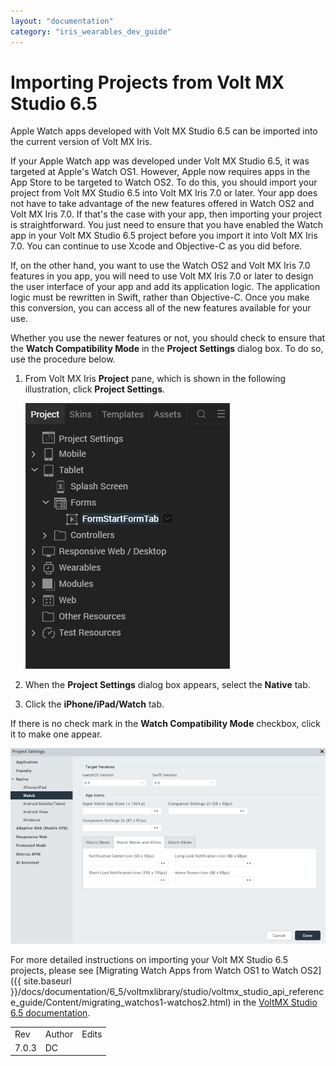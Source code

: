 ```yaml
---
layout: "documentation"
category: "iris_wearables_dev_guide"
---
```

                           


Importing Projects from Volt MX Studio 6.5
=======================================

Apple Watch apps developed with Volt MX Studio 6.5 can be imported into the current version of Volt MX Iris.

If your Apple Watch app was developed under Volt MX Studio 6.5, it was targeted at Apple's Watch OS1. However, Apple now requires apps in the App Store to be targeted to Watch OS2. To do this, you should import your project from Volt MX Studio 6.5 into Volt MX Iris 7.0 or later. Your app does not have to take advantage of the new features offered in Watch OS2 and Volt MX Iris 7.0. If that's the case with your app, then importing your project is straightforward. You just need to ensure that you have enabled the Watch app in your Volt MX Studio 6.5 project before you import it into Volt MX Iris 7.0. You can continue to use Xcode and Objective-C as you did before.

If, on the other hand, you want to use the Watch OS2 and Volt MX Iris 7.0 features in you app, you will need to use Volt MX Iris 7.0 or later to design the user interface of your app and add its application logic. The application logic must be rewritten in Swift, rather than Objective-C. Once you make this conversion, you can access all of the new features available for your use.

Whether you use the newer features or not, you should check to ensure that the **Watch Compatibility Mode** in the **Project Settings** dialog box. To do so, use the procedure below.

1.  From Volt MX Iris **Project** pane, which is shown in the following illustration, click **Project Settings**.
    
    ![](resources/images/projectsettings.png)
    
2.  When the **Project Settings** dialog box appears, select the **Native** tab.
3.  Click the **iPhone/iPad/Watch** tab.

If there is no check mark in the **Watch Compatibility Mode** checkbox, click it to make one appear.

![](resources/images/watchcompatibilitymodecheckbox_707x500.png)

For more detailed instructions on importing your Volt MX Studio 6.5 projects, please see [Migrating Watch Apps from Watch OS1 to Watch OS2]({{ site.baseurl }}/docs/documentation/6_5/voltmxlibrary/studio/voltmx_studio_api_reference_guide/Content/migrating_watchos1-watchos2.html) in the [VoltMX Studio 6.5 documentation](http://docs.voltmx.com/6_5/voltmxlibrary/studio/voltmx_studio_api_reference_guide/Content/wearable_ios.html#apple-watch).

<table style="margin-left: 0;margin-right: auto;" data-mc-conditions="Default.HTML5 Only"><colgroup><col style="width: 41px;"> <col> <col></colgroup><tbody><tr><td>Rev</td><td>Author</td><td>Edits</td></tr><tr><td>7.0.3</td><td>DC</td><td>&nbsp;</td></tr></tbody></table>
